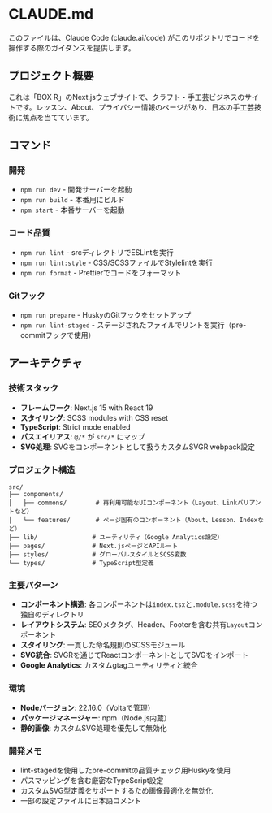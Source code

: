 # CLAUDE.md

このファイルは、Claude Code (claude.ai/code) がこのリポジトリでコードを操作する際のガイダンスを提供します。

## プロジェクト概要

これは「BOX R」のNext.jsウェブサイトで、クラフト・手工芸ビジネスのサイトです。レッスン、About、プライバシー情報のページがあり、日本の手工芸技術に焦点を当てています。

## コマンド

### 開発
- `npm run dev` - 開発サーバーを起動
- `npm run build` - 本番用にビルド
- `npm start` - 本番サーバーを起動

### コード品質
- `npm run lint` - srcディレクトリでESLintを実行
- `npm run lint:style` - CSS/SCSSファイルでStylelintを実行
- `npm run format` - Prettierでコードをフォーマット

### Gitフック
- `npm run prepare` - HuskyのGitフックをセットアップ
- `npm run lint-staged` - ステージされたファイルでリントを実行（pre-commitフックで使用）

## アーキテクチャ

### 技術スタック
- **フレームワーク**: Next.js 15 with React 19
- **スタイリング**: SCSS modules with CSS reset
- **TypeScript**: Strict mode enabled
- **パスエイリアス**: `@/*` が `src/*` にマップ
- **SVG処理**: SVGをコンポーネントとして扱うカスタムSVGR webpack設定

### プロジェクト構造
```
src/
├── components/
│   ├── commons/        # 再利用可能なUIコンポーネント（Layout、Linkバリアントなど）
│   └── features/       # ページ固有のコンポーネント（About、Lesson、Indexなど）
├── lib/               # ユーティリティ（Google Analytics設定）
├── pages/             # Next.jsページとAPIルート
├── styles/            # グローバルスタイルとSCSS変数
└── types/             # TypeScript型定義
```

### 主要パターン
- **コンポーネント構造**: 各コンポーネントは`index.tsx`と`.module.scss`を持つ独自のディレクトリ
- **レイアウトシステム**: SEOメタタグ、Header、Footerを含む共有`Layout`コンポーネント
- **スタイリング**: 一貫した命名規則のSCSSモジュール
- **SVG統合**: SVGRを通じてReactコンポーネントとしてSVGをインポート
- **Google Analytics**: カスタムgtagユーティリティと統合

### 環境
- **Nodeバージョン**: 22.16.0（Voltaで管理）
- **パッケージマネージャー**: npm（Node.js内蔵）
- **静的画像**: カスタムSVG処理を優先して無効化

### 開発メモ
- lint-stagedを使用したpre-commitの品質チェック用Huskyを使用
- パスマッピングを含む厳密なTypeScript設定
- カスタムSVG型定義をサポートするため画像最適化を無効化
- 一部の設定ファイルに日本語コメント